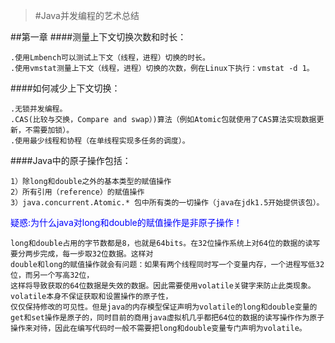 >#Java并发编程的艺术总结

##第一章
####测量上下文切换次数和时长：

    .使用Lmbench可以测试上下文（线程，进程）切换的时长。
    .使用vmstat测量上下文（线程，进程）切换的次数，例在Linux下执行：vmstat -d 1。

####如何减少上下文切换：

    .无锁并发编程。
    .CAS(比较与交换，Compare and swap）)算法（例如Atomic包就使用了CAS算法实现数据更新，不需要加锁）。
    .使用最少线程和协程（在单线程实现多任务的调度）。

####Java中的原子操作包括：

    1）除long和double之外的基本类型的赋值操作
    2）所有引用（reference）的赋值操作
    3）java.concurrent.Atomic.* 包中所有类的一切操作（java在jdk1.5开始提供该包）。
<font color="0000FF">
疑惑:为什么java对long和double的赋值操作是非原子操作！
</font>

    long和double占用的字节数都是8，也就是64bits。在32位操作系统上对64位的数据的读写要分两步完成，每一步取32位数据。这样对
	double和long的赋值操作就会有问题：如果有两个线程同时写一个变量内存，一个进程写低32位，而另一个写高32位，
	这样将导致获取的64位数据是失效的数据。因此需要使用volatile关键字来防止此类现象。volatile本身不保证获取和设置操作的原子性，
	仅仅保持修改的可见性。但是java的内存模型保证声明为volatile的long和double变量的get和set操作是原子的，同时目前的商用java虚拟机几乎都把64位的数据的读写操作作为原子操作来对待，因此在编写代码时一般不需要把long和double变量专门声明为volatile。



